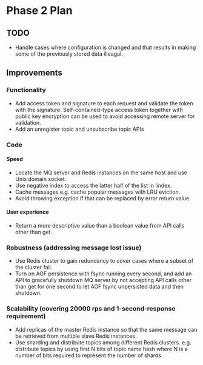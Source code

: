 # Phase 2 Plan

## TODO
- Handle cases where configuration is changed and that results in making some of the 
  previously stored data illeagal.

## Improvements
### Functionality
- Add access token and signature to each request and validate the token with the signature.
  Self-contained-type access token together with public key encryption can be used 
  to avoid accessing remote server for validation.
- Add an unregister topic and unsubscribe topic APIs

### Code
#### Speed
- Locate the MQ server and Redis instances on the same host and use Unix domain socket.
- Use negative index to access the latter half of the list in lindex.
- Cache messages e.g. cache popular messages with LRU eviction.
- Avoid throwing exception if that can be replaced by error return value.
#### User experience
- Return a more descriptive value than a boolean value from API calls other than get.

### Robustness (addressing message lost issue)
- Use Redis cluster to gain redundancy to cover cases where a subset of the cluster fail.
- Turn on AOF persistence with fsync running every second, and add an API to gracefully 
  shutdown MQ server by not accepting API calls other than get for one second to let AOF fsync 
  unpersisted data and then shutdown.

### Scalability (covering 20000 rps and 1-second-response requirement)
- Add replicas of the master Redis instance so that the same message can be retrieved from 
  multiple slave Redis instances.
- Use sharding and distribute topics among different Redis clusters. e.g. distribute topics 
  by using first N bits of topic name hash where N is a number of bits required to represent 
  the number of shards.

